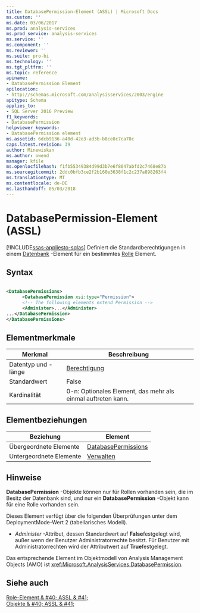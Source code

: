 ```yaml
---
title: DatabasePermission-Element (ASSL) | Microsoft Docs
ms.custom: ''
ms.date: 03/06/2017
ms.prod: analysis-services
ms.prod_service: analysis-services
ms.service: ''
ms.component: ''
ms.reviewer: ''
ms.suite: pro-bi
ms.technology: ''
ms.tgt_pltfrm: ''
ms.topic: reference
apiname:
- DatabasePermission Element
apilocation:
- http://schemas.microsoft.com/analysisservices/2003/engine
apitype: Schema
applies_to:
- SQL Server 2016 Preview
f1_keywords:
- DatabasePermission
helpviewer_keywords:
- DatabasePermission element
ms.assetid: 6dcb9136-a40d-42e3-ad3b-b8ce8c7ca78c
caps.latest.revision: 39
author: Minewiskan
ms.author: owend
manager: kfile
ms.openlocfilehash: f1fb55349384d99d3b7e6f8647abfd2c7468e87b
ms.sourcegitcommit: 2ddc0bfb3ce2f2b160e3638f1c2c237a898263f4
ms.translationtype: MT
ms.contentlocale: de-DE
ms.lasthandoff: 05/03/2018
---
```

# <a name="databasepermission-element-assl"></a>DatabasePermission-Element (ASSL)
[!INCLUDE[ssas-appliesto-sqlas](../../../includes/ssas-appliesto-sqlas.md)]
  Definiert die Standardberechtigungen in einem [Datenbank](../../../analysis-services/scripting/objects/database-element-assl.md) -Element für ein bestimmtes [Rolle](../../../analysis-services/scripting/objects/role-element-assl.md) Element.  
  
## <a name="syntax"></a>Syntax  
  
```xml  
  
<DatabasePermissions>  
      <DatabasePermission xsi:type="Permission">  
      <!-- The following elements extend Permission -->  
      <Administer>...</Administer>  
...</DatabasePermission>  
</DatabasePermissions>  
```  
  
## <a name="element-characteristics"></a>Elementmerkmale  
  
|Merkmal|Beschreibung|  
|--------------------|-----------------|  
|Datentyp und -länge|[Berechtigung](../../../analysis-services/scripting/data-type/permission-data-type-assl.md)|  
|Standardwert|False|  
|Kardinalität|0-n: Optionales Element, das mehr als einmal auftreten kann.|  
  
## <a name="element-relationships"></a>Elementbeziehungen  
  
|Beziehung|Element|  
|------------------|-------------|  
|Übergeordnete Elemente|[DatabasePermissions](../../../analysis-services/scripting/collections/databasepermissions-element-assl.md)|  
|Untergeordnete Elemente|[Verwalten](../../../analysis-services/scripting/properties/administer-element-assl.md)|  
  
## <a name="remarks"></a>Hinweise  
 **DatabasePermission** -Objekte können nur für Rollen vorhanden sein, die im Besitz der Datenbank sind, und nur ein **DatabasePermission** -Objekt kann für eine Rolle vorhanden sein.  
  
 Dieses Element verfügt über die folgenden Überprüfungen unter dem DeploymentMode-Wert 2 (tabellarisches Modell).  
  
-   *Administer* -Attribut, dessen Standardwert auf **False**festgelegt wird, außer wenn der Benutzer Administratorrechte besitzt. Für Benutzer mit Administratorrechten wird der Attributwert auf **True**festgelegt.  
  
 Das entsprechende Element im Objektmodell von Analysis Management Objects (AMO) ist <xref:Microsoft.AnalysisServices.DatabasePermission>.  
  
## <a name="see-also"></a>Siehe auch  
 [Role-Element & #40; ASSL & #41;](../../../analysis-services/scripting/objects/role-element-assl.md)   
 [Objekte & #40; ASSL & #41;](../../../analysis-services/scripting/objects/objects-assl.md)  
  
  
